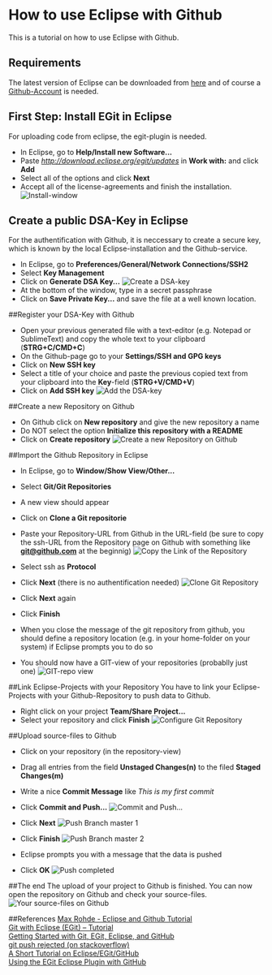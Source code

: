 # How to use Eclipse with Github
This is a tutorial on how to use Eclipse with Github.

## Requirements
The latest version of Eclipse can be downloaded from [here](https://www.eclipse.org/downloads/) and of course a [Github-Account](https://github.com) is needed.

## First Step: Install EGit in Eclipse
For uploading code from eclipse, the egit-plugin is needed. 
  
* In Eclipse, go to **Help/Install new Software...**
* Paste *http://download.eclipse.org/egit/updates* in **Work with:** and click **Add** 
* Select all of the options and click **Next**
* Accept all of the license-agreements and finish the installation.
![Install-window](./img/01_install.png)  

## Create a public DSA-Key in Eclipse
For the authentification with Github, it is neccessary to create a secure key, which is known by the local Eclipse-installation and the Github-service.  

* In Eclipse, go to **Preferences/General/Network Connections/SSH2**
* Select **Key Management**
* Click on **Generate DSA Key...**
![Create a DSA-key](./img/02_create_dsa-key.png)
* At the bottom of the window, type in a secret passphrase
* Click on **Save Private Key...** and save the file at a well known location.

##Register your DSA-Key with Github
* Open your previous generated file with a text-editor (e.g. Notepad or SublimeText) and copy the whole text to your clipboard (**STRG+C/CMD+C**)
* On the Github-page go to your **Settings/SSH and GPG keys**
* Click on **New SSH key**
* Select a title of your choice and paste the previous copied text from your clipboard into the **Key**-field (**STRG+V/CMD+V**)
* Click on **Add SSH key**
![Add the DSA-key](./img/03_add_ssh-key.png)

##Create a new Repository on Github
* On Github click on **New repository** and give the new repository a name
* Do NOT select the option **Initialize this repository with a README**
* Click on **Create repository**
![Create a new Repository on Github](./img/04_create_repo.png)

##Import the Github Repository in Eclipse
* In Eclipse, go to **Window/Show View/Other...**
* Select **Git/Git Repositories**
* A new view should appear
* Click on **Clone a Git repositorie**
* Paste your Repository-URL from Github in the URL-field (be sure to copy the ssh-URL from the Repository page on Github with something like **git@github.com** at the beginnig)
![Copy the Link of the Repository](./img/05_copy_repo_link.png)  

* Select ssh as **Protocol**
* Click **Next** (there is no authentification needed)
![Clone Git Repository](./img/06_source_git_repo.png)  

* Click **Next** again
* Click **Finish**
* When you close the message of the git repository from github, you should define a repository location (e.g. in your home-folder on your system) if Eclipse prompts you to do so
* You should now have a GIT-view of your repositories (probablly just one)
![GIT-repo view](./img/07_git-repo_view.png)

##Link Eclipse-Projects with your Repository
You have to link your Eclipse-Projects with your Github-Repository to push data to Github.   

* Right click on your project **Team/Share Project...**
* Select your repository and click **Finish**
![Configure Git Repository](./img/08_share_project.png)

##Upload source-files to Github
* Click on your repository (in the repository-view)
* Drag all entries from the field **Unstaged Changes(n)** to the filed **Staged Changes(m)**
* Write a nice **Commit Message** like *This is my first commit*
* Click **Commit and Push...**
![Commit and Push...](./img/09_commit_and_push.png)  

* Click **Next**
![Push Branch master 1](./img/10_push_branch_1.png) 

* Click **Finish**
![Push Branch master 2](./img/11_push_branch_2.png)  

* Eclipse prompts you with a message that the data is pushed
* Click **OK**
![Push completed](./img/12_push_completed.png)

##The end
The upload of your project to Github is finished. You can now open the repository on Github and check your source-files.
![Your source-files on Github](./img/13_source_on_github.png)

##References
[Max Rohde - Eclipse and Github Tutorial](https://maxrohde.com/2012/05/25/eclipse-and-github-tutorial/)  
[Git with Eclipse (EGit) – Tutorial](http://www.vogella.com/articles/EGit/article.html)  
[Getting Started with Git, EGit, Eclipse, and GitHub](http://jeromyanglim.blogspot.co.nz/2010/11/getting-started-with-git-egit-eclipse.html)  
[git push rejected (on stackoverflow)](http://stackoverflow.com/questions/620253/git-push-rejected)  
[A Short Tutorial on Eclipse/EGit/GitHub](http://npascut1.wordpress.com/2011/03/10/eclipseandgit/)  
[Using the EGit Eclipse Plugin with GitHub](http://loianegroner.com/2009/11/tutorial-using-the-egit-eclipse-plugin-with-github/)